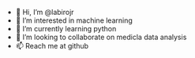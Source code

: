 - 👋 Hi, I’m @labirojr
- 👀 I’m interested in machine learning
- 🌱 I’m currently learning python
- 💞️ I’m looking to collaborate on medicla data analysis
- 📫 Reach me at github

<!---
labirojr/labirojr is a ✨ special ✨ repository because its `README.md` (this file) appears on your GitHub profile.
You can click the Preview link to take a look at your changes.
--->
